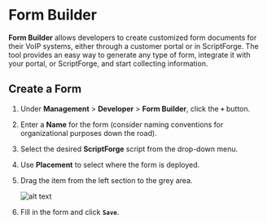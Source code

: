 # Form Builder

**Form Builder** allows developers to create customized form documents for their VoIP systems, either through a customer portal or in ScriptForge. The tool provides an easy way to generate any type of form, integrate it with your portal, or ScriptForge, and start collecting information. 

## Create a Form
1. Under **Management** > **Developer** > **Form Builder**, click the **`+`** button.
4. Enter a **Name** for the form (consider naming conventions for organizational purposes down the road).
5. Select the desired **ScriptForge** script from the drop-down menu.
6. Use **Placement** to select where the form is deployed.
7. Drag the item from the left section to the grey area.

    ![alt text][edit-formbuilder]

8. Fill in the form and click **`Save`**.

[edit-formbuilder]: /img/edit-formbuilder.png "New Form"
